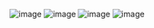 
![image](https://user-images.githubusercontent.com/91987110/211890372-a3d3ae17-90c1-4aad-b3b1-4344b1c0104a.png)
![image](https://user-images.githubusercontent.com/91987110/211890424-891058a2-d342-4f55-96ba-5cfc5e37377c.png)
![image](https://user-images.githubusercontent.com/91987110/211890501-d8a0c7a9-1841-407d-9256-e25fc15c476e.png)
![image](https://user-images.githubusercontent.com/91987110/211890535-a5dca310-14f8-47f4-bc34-5efb62c2fe1a.png)
